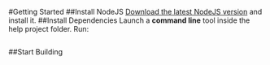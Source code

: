 #Getting Started
##Install NodeJS
[Download the latest NodeJS version](https://nodejs.org/uk/download/) and install it. 
##Install Dependencies
Launch a **command line** tool inside the help project folder. Run:
```npm i
```
##Start Building
```gulp
```